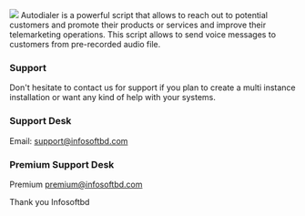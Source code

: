 ![](https://autodialer.infosoftbd.com/img/logo.png)
Autodialer  is a powerful  script that allows to reach out to potential customers and promote their products or services and improve their telemarketing operations. This script allows to send voice messages to customers from pre-recorded audio file.

### Support
Don't hesitate to contact us for support if you plan to create a multi instance installation or want any kind of help with your systems.

### Support Desk
Email: support@infosoftbd.com

### Premium Support Desk
Premium premium@infosoftbd.com

Thank you
Infosoftbd



